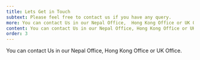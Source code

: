 ```yaml
---
title: Lets Get in Touch
subtext: Please feel free to contact us if you have any query.
more: You can contact Us in our Nepal Office,  Hong Kong Office or UK Office.
content: You can contact Us in our Nepal Office, Hong Kong Office or UK Office.
order: 3
---
```

You can contact Us in our Nepal Office, Hong Kong Office or UK Office.